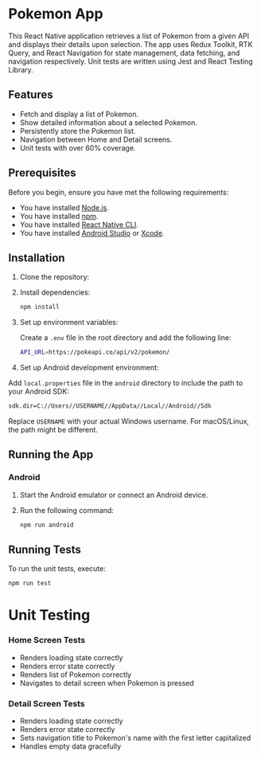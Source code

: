 # Pokemon App

This React Native application retrieves a list of Pokemon from a given API and displays their details upon selection. The app uses Redux Toolkit, RTK Query, and React Navigation for state management, data fetching, and navigation respectively. Unit tests are written using Jest and React Testing Library.

## Features

- Fetch and display a list of Pokemon.
- Show detailed information about a selected Pokemon.
- Persistently store the Pokemon list.
- Navigation between Home and Detail screens.
- Unit tests with over 60% coverage.

## Prerequisites

Before you begin, ensure you have met the following requirements:

- You have installed [Node.js](https://nodejs.org/en/).
- You have installed [npm](https://www.npmjs.com/get-npm).
- You have installed [React Native CLI](https://reactnative.dev/docs/environment-setup).
- You have installed [Android Studio](https://developer.android.com/studio) or [Xcode](https://developer.apple.com/xcode/).

## Installation

1. Clone the repository:
2. Install dependencies:

   ```sh
   npm install
   ```

3. Set up environment variables:

   Create a `.env` file in the root directory and add the following line:

   ```sh
   API_URL=https://pokeapi.co/api/v2/pokemon/
   ```

4. Set up Android development environment:

Add `local.properties` file in the `android` directory to include the path to your Android SDK:

```sh
sdk.dir=C://Users//USERNAME//AppData//Local//Android//Sdk
```

Replace `USERNAME` with your actual Windows username. For macOS/Linux, the path might be different.

## Running the App

### Android

1. Start the Android emulator or connect an Android device.
2. Run the following command:

   ```sh
   npm run android
   ```

## Running Tests

To run the unit tests, execute:

```sh
npm run test
```

# Unit Testing

### Home Screen Tests

- Renders loading state correctly
- Renders error state correctly
- Renders list of Pokemon correctly
- Navigates to detail screen when Pokemon is pressed

### Detail Screen Tests

- Renders loading state correctly
- Renders error state correctly
- Sets navigation title to Pokemon's name with the first letter capitalized
- Handles empty data gracefully
